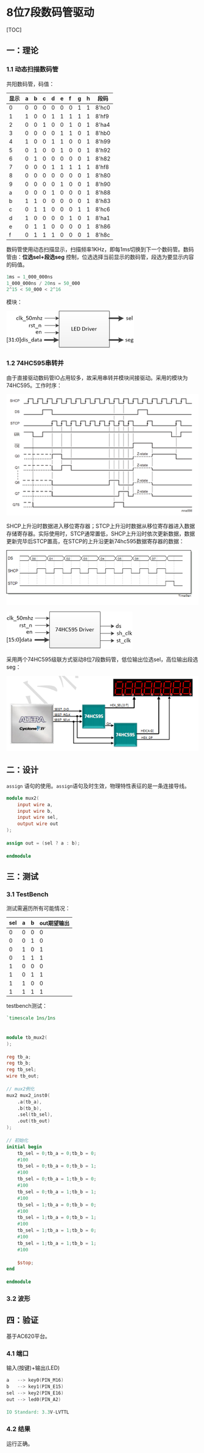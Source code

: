 # 8位7段数码管驱动

[TOC]



## 一：理论

### 1.1 动态扫描数码管

共阳数码管，码值：

| 显示   | a    | b    | c    | d    | e    | f    | g    | h    | 段码    |
| ---- | ---- | ---- | ---- | ---- | ---- | :--- | ---- | ---- | ----- |
| 0    | 0    | 0    | 0    | 0    | 0    | 0    | 1    | 1    | 8'hc0 |
| 1    | 1    | 0    | 0    | 1    | 1    | 1    | 1    | 1    | 8'hf9 |
| 2    | 0    | 0    | 1    | 0    | 0    | 1    | 0    | 1    | 8'ha4 |
| 3    | 0    | 0    | 0    | 0    | 1    | 1    | 0    | 1    | 8'hb0 |
| 4    | 1    | 0    | 0    | 1    | 1    | 0    | 0    | 1    | 8'h99 |
| 5    | 0    | 1    | 0    | 0    | 1    | 0    | 0    | 1    | 8'h92 |
| 6    | 0    | 1    | 0    | 0    | 0    | 0    | 0    | 1    | 8'h82 |
| 7    | 0    | 0    | 0    | 1    | 1    | 1    | 1    | 1    | 8'hf8 |
| 8    | 0    | 0    | 0    | 0    | 0    | 0    | 0    | 1    | 8'h80 |
| 9    | 0    | 0    | 0    | 0    | 1    | 0    | 0    | 1    | 8'h90 |
| a    | 0    | 0    | 0    | 1    | 0    | 0    | 0    | 1    | 8'h88 |
| b    | 1    | 1    | 0    | 0    | 0    | 0    | 0    | 1    | 8'h83 |
| c    | 0    | 1    | 1    | 0    | 0    | 0    | 1    | 1    | 8'hc6 |
| d    | 1    | 0    | 0    | 0    | 0    | 1    | 0    | 1    | 8'ha1 |
| e    | 0    | 1    | 1    | 0    | 0    | 0    | 0    | 1    | 8'h86 |
| f    | 0    | 1    | 1    | 1    | 0    | 0    | 0    | 1    | 8'h8c |

数码管使用动态扫描显示，扫描频率1KHz，即每1ms切换到下一个数码管。数码管由：**位选sel+段选seg** 控制，位选选择当前显示的数码管，段选为要显示内容的码值。

```verilog
1ms = 1_000_000ns
1_000_000ns / 20ns = 50_000
2^15 < 50_000 < 2^16
```

模块：

![led_driver](./led_driver.jpg)

### 1.2 74HC595串转并

由于直接驱动数码管IO占用较多，故采用串转并模块间接驱动。采用的模块为74HC595。工作时序：

![74hc595_time](./74hc595_time.png)

SHCP上升沿时数据进入移位寄存器；STCP上升沿时数据从移位寄存器进入数据存储寄存器。实际使用时，STCP通常置低，SHCP上升沿时依次更新数据，数据更新完毕后STCP置高，在STCP的上升沿更新74hc595数据寄存器的数据：

![74hc595](./74hc595.bmp)

![74hc595](./74hc595.jpg)

采用两个74HC595级联方式驱动8位7段数码管，低位输出位选sel，高位输出段选seg：

![sel_seg](./sel_seg.png)





## 二：设计

`assign` 语句的使用。`assign`语句及时生效，物理特性表征的是一条连接导线。

```verilog
module mux2(
	input wire a,
	input wire b,
	input wire sel,
	output wire out
);

assign out = (sel ? a : b);

endmodule
```





## 三：测试

### 3.1 TestBench

测试需遍历所有可能情况：

| sel  | a    | b    | out期望输出 |
| ---- | ---- | ---- | ------- |
| 0    | 0    | 0    | 0       |
| 0    | 0    | 1    | 0       |
| 0    | 1    | 0    | 1       |
| 0    | 1    | 1    | 1       |
| 1    | 0    | 0    | 0       |
| 1    | 0    | 1    | 1       |
| 1    | 1    | 0    | 0       |
| 1    | 1    | 1    | 1       |

testbench测试：

```verilog
`timescale 1ns/1ns
 

module tb_mux2(
);

reg tb_a;
reg tb_b;
reg tb_sel;
wire tb_out;

// mux2例化
mux2 mux2_inst0(
	.a(tb_a),
	.b(tb_b),
	.sel(tb_sel),
	.out(tb_out)
);

// 初始化
initial begin
	tb_sel = 0;tb_a = 0;tb_b = 0;
	#100
	tb_sel = 0;tb_a = 0;tb_b = 1;
	#100
	tb_sel = 0;tb_a = 1;tb_b = 0;
	#100
	tb_sel = 0;tb_a = 1;tb_b = 1;
	#100
	tb_sel = 1;tb_a = 0;tb_b = 0;
	#100
	tb_sel = 1;tb_a = 0;tb_b = 1;
	#100
	tb_sel = 1;tb_a = 1;tb_b = 0;
	#100
	tb_sel = 1;tb_a = 1;tb_b = 1;
	#100

	$stop;
end

endmodule
```

### 3.2 波形





## 四：验证

基于AC620平台。

### 4.1 端口

输入(按键)+输出(LED)

```verilog
a	-->	key0(PIN_M16)
b	-->	key1(PIN_E15)
sel	-->	key2(PIN_E16)
out	-->	led0(PIN_A2)

IO Standard: 3.3V-LVTTL
```

### 4.2 结果

运行正确。

